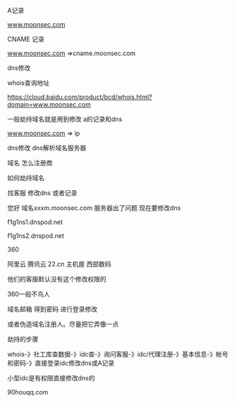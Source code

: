 A记录

www.moonsec.com

 

CNAME 记录

 www.moonsec.com =>cname.moonsec.com

 

dns修改 

whois查询地址

https://cloud.baidu.com/product/bcd/whois.html?domain=www.moonsec.com

 一般劫持域名就是用到修改 a的记录和dns

 www.moonsec.com =>  ip

 dns修改 dns解析域名服务器

 域名 怎么注册商

 如何劫持域名

 找客服 修改dns 或者记录

 您好 域名xxxm.moonsec.com 服务器出了问题 现在要修改dns

 

f1g1ns1.dnspod.net

f1g1ns2.dnspod.net

360



阿里云  腾讯云  22.cn 主机屋  西部数码

他们的客服默认没有这个修改权限的

 360一般不鸟人

 

域名邮箱 得到密码 进行登录修改

或者伪造域名注册人。尽量把它弄像一点 

劫持的步骤

whois-》社工库查数据-》idc查-》询问客服-》idc/代理注册-》基本信息-》帐号和密码-》直接登录idc修改dns或A记录

 

小型idc是有权限直接修改dns的

90houqq.com

 
